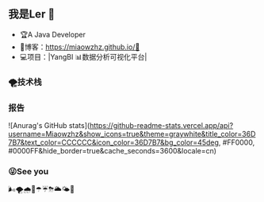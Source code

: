 ## 我是Ler 🐲



- 🏆A Java Developer
- 📝博客：https://miaowzhz.github.io/🤗
- 💻项目：|YangBI 📊数据分析可视化平台|

### 🌪技术栈

### 报告
![Anurag's GitHub stats](https://github-readme-stats.vercel.app/api?username=Miaowzhz&show_icons=true&theme=graywhite&title_color=36D7B7&text_color=CCCCCC&icon_color=36D7B7&bg_color=45deg, #FF0000, #0000FF&hide_border=true&cache_seconds=3600&locale=cn)

### 😜See you

🌬🌪🌧🌂☂☔⛈🌥🌤🌈
